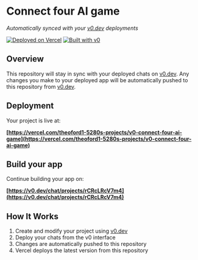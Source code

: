# Connect four AI game

*Automatically synced with your [v0.dev](https://v0.dev) deployments*

[![Deployed on Vercel](https://img.shields.io/badge/Deployed%20on-Vercel-black?style=for-the-badge&logo=vercel)](https://vercel.com/theoford1-5280s-projects/v0-connect-four-ai-game)
[![Built with v0](https://img.shields.io/badge/Built%20with-v0.dev-black?style=for-the-badge)](https://v0.dev/chat/projects/rCRcLRcV7m4)

## Overview

This repository will stay in sync with your deployed chats on [v0.dev](https://v0.dev).
Any changes you make to your deployed app will be automatically pushed to this repository from [v0.dev](https://v0.dev).

## Deployment

Your project is live at:

**[https://vercel.com/theoford1-5280s-projects/v0-connect-four-ai-game](https://vercel.com/theoford1-5280s-projects/v0-connect-four-ai-game)**

## Build your app

Continue building your app on:

**[https://v0.dev/chat/projects/rCRcLRcV7m4](https://v0.dev/chat/projects/rCRcLRcV7m4)**

## How It Works

1. Create and modify your project using [v0.dev](https://v0.dev)
2. Deploy your chats from the v0 interface
3. Changes are automatically pushed to this repository
4. Vercel deploys the latest version from this repository